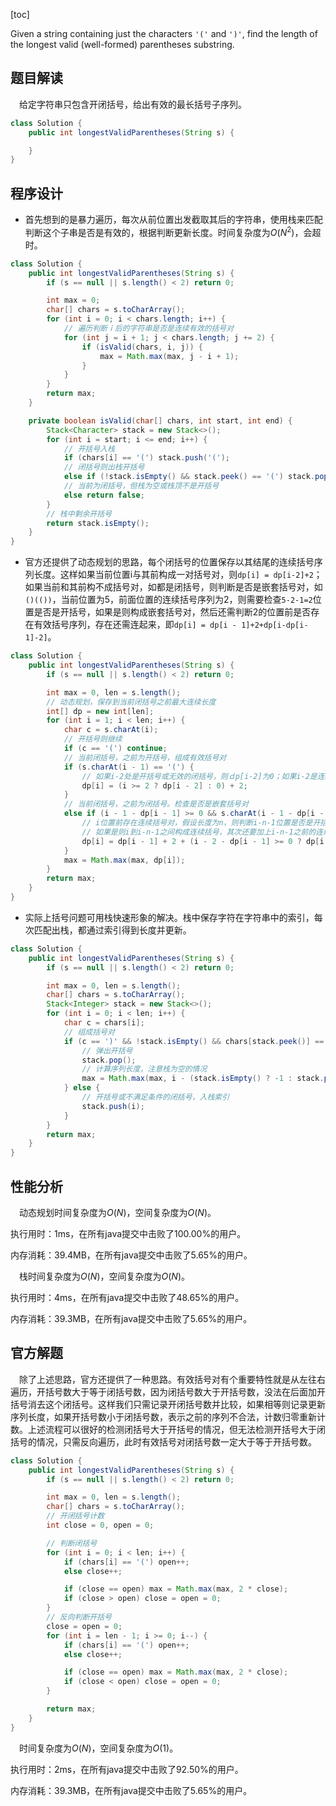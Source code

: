 [toc]

Given a string containing just the characters `'('` and `')'`, find the length of the longest valid (well-formed) parentheses substring.



## 题目解读

&emsp;给定字符串只包含开闭括号，给出有效的最长括号子序列。

```java
class Solution {
    public int longestValidParentheses(String s) {

    }
}
```

## 程序设计

* 首先想到的是暴力遍历，每次从前位置出发截取其后的字符串，使用栈来匹配判断这个子串是否是有效的，根据判断更新长度。时间复杂度为$O(N^2)$，会超时。

```java
class Solution {
    public int longestValidParentheses(String s) {
        if (s == null || s.length() < 2) return 0;

        int max = 0;
        char[] chars = s.toCharArray();
        for (int i = 0; i < chars.length; i++) {
            // 遍历判断ｉ后的字符串是否是连续有效的括号对
            for (int j = i + 1; j < chars.length; j += 2) {
                if (isValid(chars, i, j)) {
                    max = Math.max(max, j - i + 1);
                }
            }
        }
        return max;
    }

    private boolean isValid(char[] chars, int start, int end) {
        Stack<Character> stack = new Stack<>();
        for (int i = start; i <= end; i++) {
            // 开括号入栈
            if (chars[i] == '(') stack.push('(');
            // 闭括号则出栈开括号
            else if (!stack.isEmpty() && stack.peek() == '(') stack.pop();
            // 当前为闭括号，但栈为空或栈顶不是开括号
            else return false;
        }
        // 栈中剩余开括号
        return stack.isEmpty();
    }
}
```

* 官方还提供了动态规划的思路，每个闭括号的位置保存以其结尾的连续括号序列长度。这样如果当前位置i与其前构成一对括号对，则`dp[i] = dp[i-2]+2`；如果当前和其前构不成括号对，如都是闭括号，则判断是否是嵌套括号对，如`()(())`，当前位置为5，前面位置的连续括号序列为2，则需要检查`5-2-1=2`位置是否是开括号，如果是则构成嵌套括号对，然后还需判断2的位置前是否存在有效括号序列，存在还需连起来，即`dp[i] = dp[i - 1]+2+dp[i-dp[i-1]-2]`。

```java
class Solution {
    public int longestValidParentheses(String s) {
        if (s == null || s.length() < 2) return 0;

        int max = 0, len = s.length();
        // 动态规划，保存到当前闭括号之前最大连续长度
        int[] dp = new int[len];
        for (int i = 1; i < len; i++) {
            char c = s.charAt(i);
            // 开括号则继续
            if (c == '(') continue;
            // 当前闭括号，之前为开括号，组成有效括号对
            if (s.charAt(i - 1) == '(') {
                // 如果i-2处是开括号或无效的闭括号，则ｄp[i-2]为0；如果i-2是连续有效的括号，则更新
                dp[i] = (i >= 2 ? dp[i - 2] : 0) + 2;
            }
            // 当前闭括号，之前为闭括号。检查是否是嵌套括号对
            else if (i - 1 - dp[i - 1] >= 0 && s.charAt(i - 1 - dp[i - 1]) == '(') {
                // i位置前存在连续括号对，假设长度为n，则判断i-n-1位置是否是开括号，
                // 如果是则i到i-n-1之间构成连续括号，其次还要加上i-n-1之前的连续括号数，即i-n-2结尾的括号对数
                dp[i] = dp[i - 1] + 2 + (i - 2 - dp[i - 1] >= 0 ? dp[i - 2 - dp[i - 1]] : 0);
            }
            max = Math.max(max, dp[i]);
        }
        return max;
    }
}
```

* 实际上括号问题可用栈快速形象的解决。栈中保存字符在字符串中的索引，每次匹配出栈，都通过索引得到长度并更新。

```java
class Solution {
    public int longestValidParentheses(String s) {
        if (s == null || s.length() < 2) return 0;

        int max = 0, len = s.length();
        char[] chars = s.toCharArray();
        Stack<Integer> stack = new Stack<>();
        for (int i = 0; i < len; i++) {
            char c = chars[i];
            // 组成括号对
            if (c == ')' && !stack.isEmpty() && chars[stack.peek()] == '(') {
                // 弹出开括号
                stack.pop();
                // 计算序列长度，注意栈为空的情况
                max = Math.max(max, i - (stack.isEmpty() ? -1 : stack.peek()));
            } else {
                // 开括号或不满足条件的闭括号，入栈索引
                stack.push(i);
            }
        }
        return max;
    }
}
```

## 性能分析

&emsp;动态规划时间复杂度为$O(N)$，空间复杂度为$O(N)$。

执行用时：1ms，在所有java提交中击败了100.00%的用户。

内存消耗：39.4MB，在所有java提交中击败了5.65%的用户。

&emsp;栈时间复杂度为$O(N)$，空间复杂度为$O(N)$。

执行用时：4ms，在所有java提交中击败了48.65%的用户。

内存消耗：39.3MB，在所有java提交中击败了5.65%的用户。

## 官方解题

&emsp;除了上述思路，官方还提供了一种思路。有效括号对有个重要特性就是从左往右遍历，开括号数大于等于闭括号数，因为闭括号数大于开括号数，没法在后面加开括号消去这个闭括号。这样我们只需记录开闭括号数并比较，如果相等则记录更新序列长度，如果开括号数小于闭括号数，表示之前的序列不合法，计数归零重新计数。上述流程可以很好的检测闭括号大于开括号的情况，但无法检测开括号大于闭括号的情况，只需反向遍历，此时有效括号对闭括号数一定大于等于开括号数。

```java
class Solution {
    public int longestValidParentheses(String s) {
        if (s == null || s.length() < 2) return 0;

        int max = 0, len = s.length();
        char[] chars = s.toCharArray();
        // 开闭括号计数
        int close = 0, open = 0;

        // 判断闭括号
        for (int i = 0; i < len; i++) {
            if (chars[i] == '(') open++;
            else close++;

            if (close == open) max = Math.max(max, 2 * close);
            if (close > open) close = open = 0;
        }
		// 反向判断开括号
        close = open = 0;
        for (int i = len - 1; i >= 0; i--) {
            if (chars[i] == '(') open++;
            else close++;

            if (close == open) max = Math.max(max, 2 * close);
            if (close < open) close = open = 0;
        }

        return max;
    }
}
```

&emsp;时间复杂度为$O(N)$，空间复杂度为$O(1)$。

执行用时：2ms，在所有java提交中击败了92.50%的用户。

内存消耗：39.3MB，在所有java提交中击败了5.65%的用户。